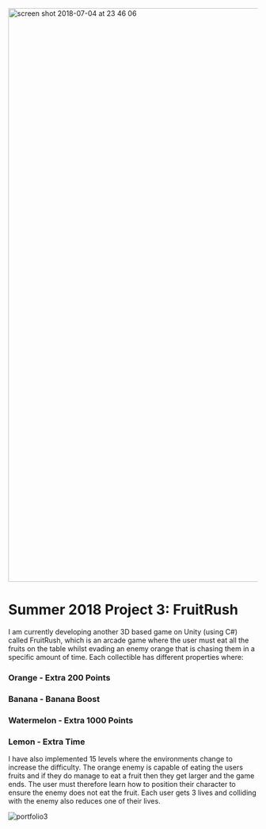 <img width="1156" alt="screen shot 2018-07-04 at 23 46 06" src="https://user-images.githubusercontent.com/32743122/42295691-ec1ec158-7fe4-11e8-81d4-f87d6e9e5b5d.png">

# Summer 2018 Project 3: FruitRush
I am currently developing another 3D based game on Unity (using C#) called FruitRush, which is an arcade game where the user must eat all the fruits on the table whilst evading an enemy orange that is chasing them in a specific amount of time. Each collectible has different properties where:

### Orange - Extra 200 Points 
### Banana - Banana Boost
### Watermelon - Extra 1000 Points
### Lemon - Extra Time

I have also implemented 15 levels where the environments change to increase the difficulty. The orange enemy is capable of eating the users fruits and if they do manage to eat a fruit then they get larger and the game ends. The user must therefore learn how to position their character to ensure the enemy does not eat the fruit. Each user gets 3 lives and colliding with the enemy also reduces one of their lives.

![portfolio3](https://user-images.githubusercontent.com/32743122/42899449-f293a074-8abd-11e8-83c4-f17ec92548ec.png)
